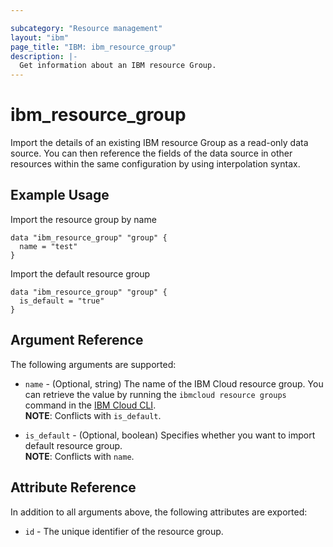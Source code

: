 ```yaml
---

subcategory: "Resource management"
layout: "ibm"
page_title: "IBM: ibm_resource_group"
description: |-
  Get information about an IBM resource Group.
---
```


# ibm\_resource_group

Import the details of an existing IBM resource Group as a read-only data source. You can then reference the fields of the data source in other resources within the same configuration by using interpolation syntax.

## Example Usage

Import the resource group by name

```hcl
data "ibm_resource_group" "group" {
  name = "test"
}
```

Import the default resource group

```hcl
data "ibm_resource_group" "group" {
  is_default = "true"
}
```

## Argument Reference

The following arguments are supported:

* `name` - (Optional, string) The name of the IBM Cloud resource group. You can retrieve the value by running the `ibmcloud resource groups` command in the [IBM Cloud CLI](https://cloud.ibm.com/docs/cli?topic=cloud-cli-getting-started).  
  **NOTE**: Conflicts with `is_default`.

* `is_default` - (Optional, boolean) Specifies whether you want to import default resource group.  
  **NOTE**: Conflicts with `name`.

## Attribute Reference

In addition to all arguments above, the following attributes are exported:

* `id` - The unique identifier of the resource group.  
